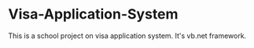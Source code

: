 # Visa-Application-System
This is a school project on visa application system. It's vb.net framework.
